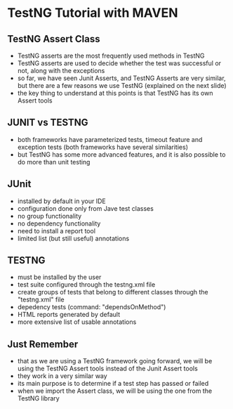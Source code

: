 # TestNG Tutorial with MAVEN

## TestNG Assert Class

- TestNG asserts are the most frequently used methods in TestNG
- TestNG asserts are used to decide whether the test was successful or not, along with the exceptions
- so far, we have seen Junit Asserts, and TestNG Asserts are very similar, but there are a few reasons we use TestNG (explained on the next slide)
- the key thing to understand at this points is that TestNG has its own Assert tools

## JUNIT vs TESTNG

- both frameworks have parameterized tests, timeout feature and exception tests (both frameworks have several similarities)
- but TestNG has some more advanced features, and it is also possible to do more than unit testing

## JUnit

- installed by default in your IDE
- configuration done only from Jave test classes
- no group functionality
- no dependency functionality
- need to install a report tool
- limited list (but still useful) annotations

## TESTNG

- must be installed by the user
- test suite configured through the testng.xml file
- create groups of tests that belong to different classes through the "testng.xml" file
- depedency tests (command: "dependsOnMethod")
- HTML reports generated by default
- more extensive list of usable annotations

## Just Remember
- that as we are using a TestNG framework going forward, we will be using the TestNG Assert tools instead of the Junit Assert tools
- they work in a very similar way
- its main purpose is to determine if a test step has passed or failed
- when we import the Assert class, we will be using the one from the TestNG library
